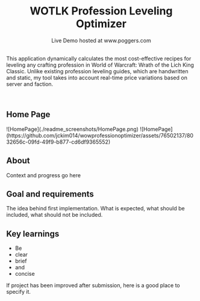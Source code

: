 <h1 align="center">WOTLK Profession Leveling Optimizer</h1>
<p align="center"><a>Live Demo hosted at www.poggers.com</a></p>

<p align="left">
<br>This application dynamically calculates the most cost-effective recipes for leveling any crafting profession in World of Warcraft: Wrath of the Lich King Classic. Unlike existing profession leveling guides, which are handwritten and static, my tool takes into account real-time price variations based on server and faction.</p>
<br/>

<h2>Home Page</h2>
![HomePage](./readme_screenshots/HomePage.png)
![HomePage](https://github.com/jckim014/wowprofessionoptimizer/assets/76502137/8032656c-09fd-49f9-b877-cd6df9365552)

<h2>About</h2>
Context and progress go here

<h2>Goal and requirements</h2>

The idea behind first implementation. What is expected, what should be included, what should not be included.

<h2>Key learnings</h2>

- Be
- clear
- brief
- and
- concise

If project has been improved after submission, here is a good place to specify it.
